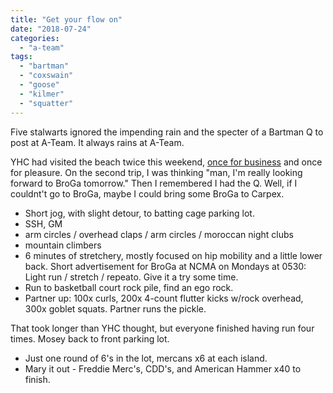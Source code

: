 ```yaml
---
title: "Get your flow on"
date: "2018-07-24"
categories: 
  - "a-team"
tags: 
  - "bartman"
  - "coxswain"
  - "goose"
  - "kilmer"
  - "squatter"
---
```


Five stalwarts ignored the impending rain and the specter of a Bartman Q to post at A-Team. It always rains at A-Team.

YHC had visited the beach twice this weekend, [once for business](https://www.facebook.com/events/1696651733741496/?active_tab=discussion) and once for pleasure. On the second trip, I was thinking "man, I'm really looking forward to BroGa tomorrow." Then I remembered I had the Q. Well, if I couldnt't go to BroGa, maybe I could bring some BroGa to Carpex.

- Short jog, with slight detour, to batting cage parking lot.
- SSH, GM
- arm circles / overhead claps / arm circles / moroccan night clubs
- mountain climbers
- 6 minutes of stretchery, mostly focused on hip mobility and a little lower back. Short advertisement for BroGa at NCMA on Mondays at 0530: Light run / stretch / repeato. Give it a try some time.
- Run to basketball court rock pile, find an ego rock.
- Partner up: 100x curls, 200x 4-count flutter kicks w/rock overhead, 300x goblet squats. Partner runs the pickle.

That took longer than YHC thought, but everyone finished having run four times. Mosey back to front parking lot.

- Just one round of 6's in the lot, mercans x6 at each island.
- Mary it out - Freddie Merc's, CDD's, and American Hammer x40 to finish.
